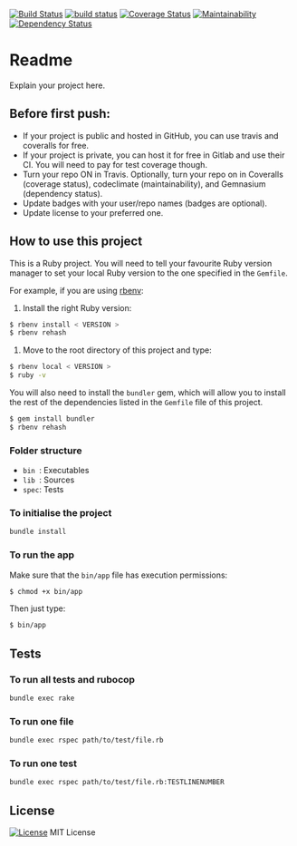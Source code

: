 [![Build Status](https://travis-ci.org/octopusinvitro/ruby-scafold.svg?branch=master)](https://travis-ci.org/octopusinvitro/ruby-scafold)
[![build status](https://gitlab.com/octopusinvitro/ruby-scafold/badges/master/build.svg)](https://gitlab.com/octopusinvitro/ruby-scafold/commits/master)
[![Coverage Status](https://coveralls.io/repos/github/octopusinvitro/ruby-scafold/badge.svg?branch=master)](https://coveralls.io/github/octopusinvitro/ruby-scafold?branch=master)
[![Maintainability](https://api.codeclimate.com/v1/badges/2ec16c0232fcd70d732a/maintainability)](https://codeclimate.com/github/octopusinvitro/ruby-scafold/maintainability)
[![Dependency Status](https://gemnasium.com/badges/github.com/octopusinvitro/ruby-scafold.svg)](https://gemnasium.com/github.com/octopusinvitro/ruby-scafold)


# Readme

Explain your project here.


## Before first push:

* If your project is public and hosted in GitHub, you can use travis and coveralls for free.
* If your project is private, you can host it for free in Gitlab and use their CI. You will need to pay for test coverage though.
* Turn your repo ON in Travis. Optionally, turn your repo on in Coveralls (coverage status), codeclimate (maintainability), and Gemnasium (dependency status).
* Update badges with your user/repo names (badges are optional).
* Update license to your preferred one.


## How to use this project

This is a Ruby project.
You will need to tell your favourite Ruby version manager to set your local Ruby version to the one specified in the `Gemfile`.

For example, if you are using [rbenv](https://cbednarski.com/articles/installing-ruby/):

1. Install the right Ruby version:
```bash
$ rbenv install < VERSION >
$ rbenv rehash
```
1. Move to the root directory of this project and type:
```bash
$ rbenv local < VERSION >
$ ruby -v
```

You will also need to install the `bundler` gem, which will allow you to install the rest of the dependencies listed in the `Gemfile` file of this project.

```bash
$ gem install bundler
$ rbenv rehash
```


### Folder structure

* `bin `: Executables
* `lib `: Sources
* `spec`: Tests


### To initialise the project

```bash
bundle install
```


### To run the app

Make sure that the `bin/app` file has execution permissions:

```bash
$ chmod +x bin/app
```

Then just type:

```bash
$ bin/app
```


## Tests


### To run all tests and rubocop

```bash
bundle exec rake
```


### To run one file


```bash
bundle exec rspec path/to/test/file.rb
```


### To run one test

```bash
bundle exec rspec path/to/test/file.rb:TESTLINENUMBER
```


## License

[![License](https://img.shields.io/badge/mit-license-green.svg?style=flat)](https://opensource.org/licenses/mit)
MIT License
